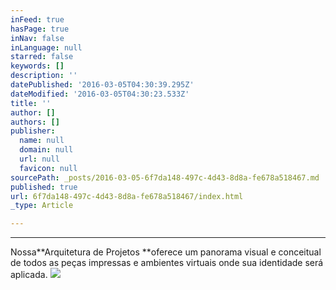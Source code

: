 ```yaml
---
inFeed: true
hasPage: true
inNav: false
inLanguage: null
starred: false
keywords: []
description: ''
datePublished: '2016-03-05T04:30:39.295Z'
dateModified: '2016-03-05T04:30:23.533Z'
title: ''
author: []
authors: []
publisher:
  name: null
  domain: null
  url: null
  favicon: null
sourcePath: _posts/2016-03-05-6f7da148-497c-4d43-8d8a-fe678a518467.md
published: true
url: 6f7da148-497c-4d43-8d8a-fe678a518467/index.html
_type: Article

---
```

****

Nossa**Arquitetura de Projetos **oferece um panorama visual e conceitual de todos as peças impressas e ambientes virtuais onde sua identidade será aplicada.
![](https://the-grid-user-content.s3-us-west-2.amazonaws.com/56695860-ed59-4995-9a38-edb02ce23542.jpg)